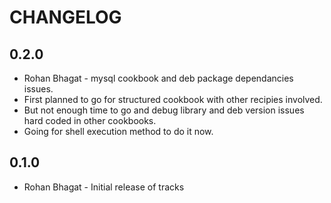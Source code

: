 # CHANGELOG

## 0.2.0

- Rohan Bhagat - mysql cookbook and deb package dependancies issues.
- First planned to go for structured cookbook with other recipies involved.
- But not enough time to go and debug library and deb version issues hard coded in other cookbooks.
- Going for shell execution method to do it now.

## 0.1.0

- Rohan Bhagat - Initial release of tracks



